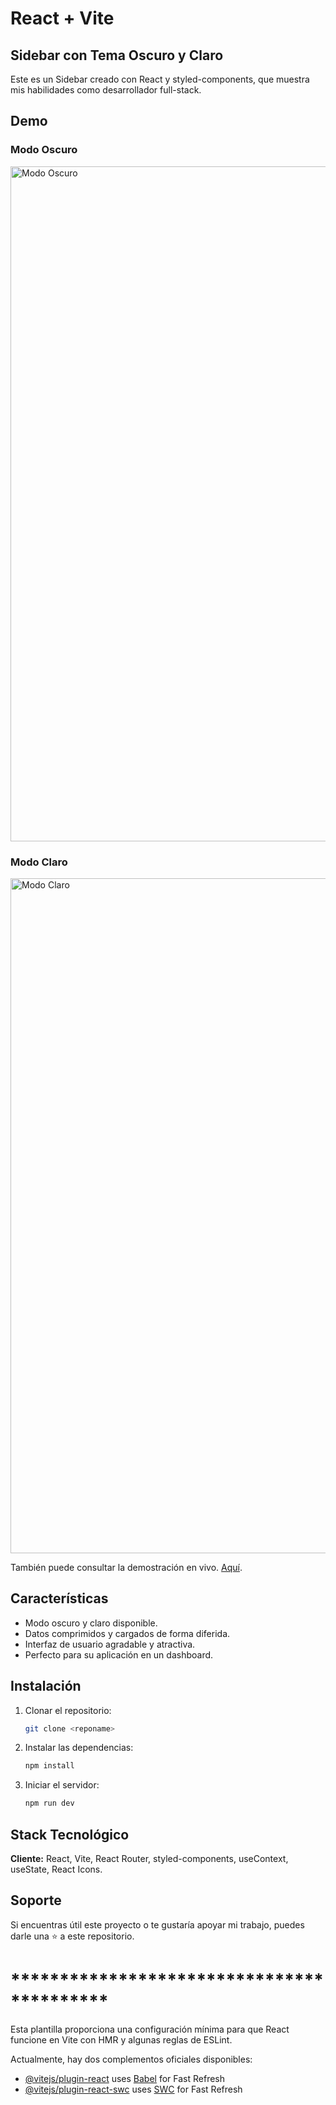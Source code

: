 # React + Vite

## Sidebar con Tema Oscuro y Claro

Este es un Sidebar creado con React y styled-components, que muestra mis habilidades como desarrollador full-stack.

## Demo

### Modo Oscuro
<img src="./calculadoraDark.JPG" alt="Modo Oscuro" width="1080"/>

### Modo Claro
<img src="./calculadoraLight.JPG" alt="Modo Claro" width="1080"/>

También puede consultar la demostración en vivo. [Aquí](https://palaciosf416.github.io/calculadora/).

## Características

- Modo oscuro y claro disponible.
- Datos comprimidos y cargados de forma diferida.
- Interfaz de usuario agradable y atractiva.
- Perfecto para su aplicación en un dashboard.

## Instalación

1. Clonar el repositorio:

    ```bash
    git clone <reponame>
    ```

2. Instalar las dependencias:

    ```bash
    npm install
    ```

3. Iniciar el servidor:

    ```bash
    npm run dev
    ```

## Stack Tecnológico

**Cliente:** React, Vite, React Router, styled-components, useContext, useState, React Icons.

## Soporte

Si encuentras útil este proyecto o te gustaría apoyar mi trabajo, puedes darle una ⭐ a este repositorio.

# ******************************************
Esta plantilla proporciona una configuración mínima para que React funcione en Vite con HMR y algunas reglas de ESLint.

Actualmente, hay dos complementos oficiales disponibles:

- [@vitejs/plugin-react](https://github.com/vitejs/vite-plugin-react/blob/main/packages/plugin-react/README.md) uses [Babel](https://babeljs.io/) for Fast Refresh
- [@vitejs/plugin-react-swc](https://github.com/vitejs/vite-plugin-react-swc) uses [SWC](https://swc.rs/) for Fast Refresh

